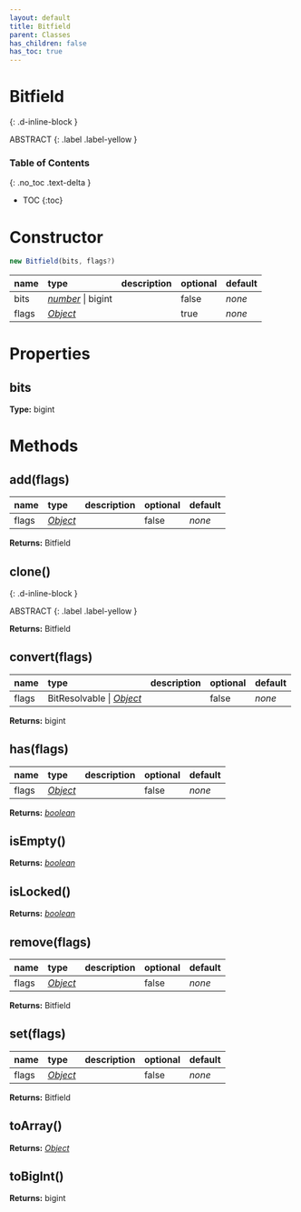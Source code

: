 ```yaml
---
layout: default
title: Bitfield
parent: Classes
has_children: false
has_toc: true
---
```


# Bitfield
{: .d-inline-block }

ABSTRACT
{: .label .label-yellow }

### Table of Contents
{: .no_toc .text-delta }

- TOC
{:toc}
# Constructor
```js
new Bitfield(bits, flags?)
```

| name | type | description | optional | default |
|:-----|:-----|:------------|:---------|:--------|
| bits | *[number](https://developer.mozilla.org/en-US/docs/Web/JavaScript/Reference/Global_Objects/number)* \| bigint |   | false | *none* |
| flags | *[Object](https://developer.mozilla.org/en-US/docs/Web/JavaScript/Reference/Global_Objects/Object)* |   | true | *none* |

# Properties
## bits
**Type:** bigint

# Methods
## add(flags)
| name | type | description | optional | default |
|:-----|:-----|:------------|:---------|:--------|
| flags | *[Object](https://developer.mozilla.org/en-US/docs/Web/JavaScript/Reference/Global_Objects/Object)* |   | false | *none* |

**Returns:** Bitfield<K>

## clone()
{: .d-inline-block }

ABSTRACT
{: .label .label-yellow }

**Returns:** Bitfield<K>

## convert(flags)
| name | type | description | optional | default |
|:-----|:-----|:------------|:---------|:--------|
| flags | BitResolvable<K> \| *[Object](https://developer.mozilla.org/en-US/docs/Web/JavaScript/Reference/Global_Objects/Object)* |   | false | *none* |

**Returns:** bigint

## has(flags)
| name | type | description | optional | default |
|:-----|:-----|:------------|:---------|:--------|
| flags | *[Object](https://developer.mozilla.org/en-US/docs/Web/JavaScript/Reference/Global_Objects/Object)* |   | false | *none* |

**Returns:** *[boolean](https://developer.mozilla.org/en-US/docs/Web/JavaScript/Reference/Global_Objects/boolean)*

## isEmpty()
**Returns:** *[boolean](https://developer.mozilla.org/en-US/docs/Web/JavaScript/Reference/Global_Objects/boolean)*

## isLocked()
**Returns:** *[boolean](https://developer.mozilla.org/en-US/docs/Web/JavaScript/Reference/Global_Objects/boolean)*

## remove(flags)
| name | type | description | optional | default |
|:-----|:-----|:------------|:---------|:--------|
| flags | *[Object](https://developer.mozilla.org/en-US/docs/Web/JavaScript/Reference/Global_Objects/Object)* |   | false | *none* |

**Returns:** Bitfield<K>

## set(flags)
| name | type | description | optional | default |
|:-----|:-----|:------------|:---------|:--------|
| flags | *[Object](https://developer.mozilla.org/en-US/docs/Web/JavaScript/Reference/Global_Objects/Object)* |   | false | *none* |

**Returns:** Bitfield<K>

## toArray()
**Returns:** *[Object](https://developer.mozilla.org/en-US/docs/Web/JavaScript/Reference/Global_Objects/Object)*

## toBigInt()
**Returns:** bigint

